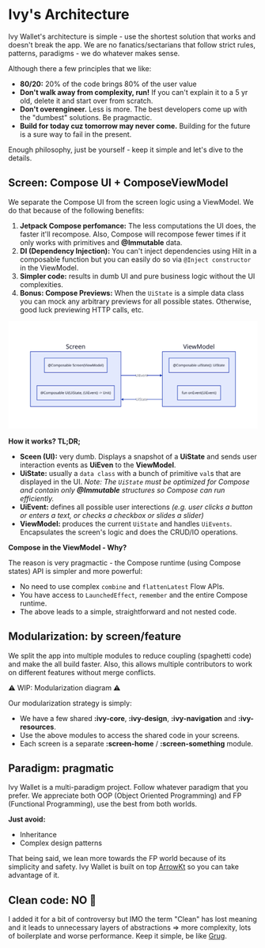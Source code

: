 # Ivy's Architecture

Ivy Wallet's architecture is simple - use the shortest solution that works and doesn't break the app. We are no fanatics/sectarians that follow strict rules, patterns, paradigms - we do whatever makes sense.

Although there a few principles that we like:

- **80/20:** 20% of the code brings 80% of the user value
- **Don't walk away from complexity, run!** If you can't explain it to a 5 yr old, delete it and start over from scratch.
- **Don't overengineer.** Less is more. The best developers come up with the "dumbest" solutions. Be pragmactic.
- **Build for today cuz tomorrow may never come.** Building for the future is a sure way to fail in the present.

Enough philosophy, just be yourself - keep it simple and let's dive to the details.

## Screen: Compose UI + ComposeViewModel

We separate the Compose UI from the screen logic using a ViewModel. We do that because of the following benefits:
1. **Jetpack Compose perfomance:** The less computations the UI does, the faster it'll recompose. Also, Compose will recompose fewer times if it only works with primitives and **@Immutable** data.
2. **DI (Dependency Injection):** You can't inject dependencies using Hilt in a composable function but you can easily do so via `@Inject constructor` in the ViewModel.
3. **Simpler code:** results in dumb UI and pure business logic without the UI complexities.
4. **Bonus: Compose Previews:** When the `UiState` is a simple data class you can mock any arbitrary previews for all possible states. Otherwise, good luck previewing HTTP calls, etc.

![Screen-Viewmodel](../assets/screen-vm.svg)

**How it works? TL;DR;**
- **Sceen (UI):** very dumb. Displays a snapshot of a **UiState** and sends user interaction events as **UiEven** to the **ViewModel**.
- **UiState:** usually a `data class` with a bunch of primitive `val`s that are displayed in the UI. _Note: The `UiState` must be optimized for Compose and contain only **@Immutable** structures so Compose can run efficiently._
- **UiEvent:** defines all possible user interections _(e.g. user clicks a button or enters a text, or checks a checkbox or slides a slider)_
- **ViewModel:** produces the current `UiState` and handles `UiEvents`. Encapsulates the screen's logic and does the CRUD/IO operations.

**Compose in the ViewModel - Why?**

The reason is very pragmactic - the Compose runtime (using Compose states) API is simpler and more powerful:

- No need to use complex `combine` and `flattenLatest` Flow APIs.
- You have access to `LaunchedEffect`, `remember` and the entire Compose runtime.
- The above leads to a simple, straightforward and not nested code.

## Modularization: by screen/feature

We split the app into multiple modules to reduce coupling (spaghetti code) and make the all build faster. Also, this allows multiple contributors to work on different features without merge conflicts.

⚠️ WIP: Modularization diagram ⚠️

Our modularization strategy is simply:
- We have a few shared **:ivy-core**, **:ivy-design**, **:ivy-navigation** and **:ivy-resources**.
- Use the above modules to access the shared code in your screens.
- Each screen is a separate **:screen-home** / **:screen-something** module.

## Paradigm: pragmatic

Ivy Wallet is a multi-paradigm project. Follow whatever paradigm that you prefer. We appreciate both OOP (Object Oriented Programming) and FP (Functional Programming), use the best from both worlds.

**Just avoid:**
- Inheritance
- Complex design patterns

That being said, we lean more towards the FP world because of its simplicity and safety. Ivy Wallet is built on top [ArrowKt](https://arrow-kt.io/) so you can take advantage of it.

## Clean code: NO 🚫

I added it for a bit of controversy but IMO the term "Clean" has lost meaning and it leads to unnecessary layers of abstractions => more complexity, lots of boilerplate and worse performance. Keep it simple, be like [Grug](https://grugbrain.dev/).

